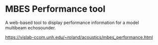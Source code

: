 # MBES Performance tool

A web-based tool to display performance information for a model multibeam echosounder.

https://vislab-ccom.unh.edu/~roland/acoustics/mbes_performance.html
